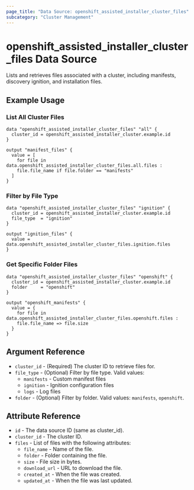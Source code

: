 ```yaml
---
page_title: "Data Source: openshift_assisted_installer_cluster_files"
subcategory: "Cluster Management"
---
```


# openshift_assisted_installer_cluster_files Data Source

Lists and retrieves files associated with a cluster, including manifests, discovery ignition, and installation files.

## Example Usage

### List All Cluster Files

```hcl
data "openshift_assisted_installer_cluster_files" "all" {
  cluster_id = openshift_assisted_installer_cluster.example.id
}

output "manifest_files" {
  value = [
    for file in data.openshift_assisted_installer_cluster_files.all.files :
    file.file_name if file.folder == "manifests"
  ]
}
```

### Filter by File Type

```hcl
data "openshift_assisted_installer_cluster_files" "ignition" {
  cluster_id = openshift_assisted_installer_cluster.example.id
  file_type  = "ignition"
}

output "ignition_files" {
  value = data.openshift_assisted_installer_cluster_files.ignition.files
}
```

### Get Specific Folder Files

```hcl
data "openshift_assisted_installer_cluster_files" "openshift" {
  cluster_id = openshift_assisted_installer_cluster.example.id
  folder     = "openshift"
}

output "openshift_manifests" {
  value = {
    for file in data.openshift_assisted_installer_cluster_files.openshift.files :
    file.file_name => file.size
  }
}
```

## Argument Reference

* `cluster_id` - (Required) The cluster ID to retrieve files for.
* `file_type` - (Optional) Filter by file type. Valid values:
  * `manifests` - Custom manifest files
  * `ignition` - Ignition configuration files
  * `logs` - Log files
* `folder` - (Optional) Filter by folder. Valid values: `manifests`, `openshift`.

## Attribute Reference

* `id` - The data source ID (same as cluster_id).
* `cluster_id` - The cluster ID.
* `files` - List of files with the following attributes:
  * `file_name` - Name of the file.
  * `folder` - Folder containing the file.
  * `size` - File size in bytes.
  * `download_url` - URL to download the file.
  * `created_at` - When the file was created.
  * `updated_at` - When the file was last updated.